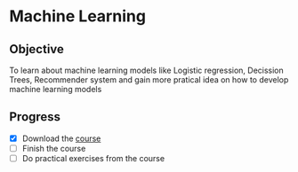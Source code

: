 # Machine Learning

## Objective 
To learn about machine learning models like Logistic regression, Decission Trees, Recommender system and gain more pratical idea on how to develop machine learning models 

## Progress
- [x] Download the [course](https://www.coursera.org/specializations/machine-learning-introduction?action=enroll)
- [ ] Finish the course
- [ ] Do practical exercises from the course
